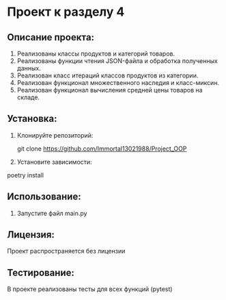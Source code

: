 # Проект к разделу 4

## Описание проекта:

1. Реализованы классы продуктов и категорий товаров.
2. Реализованы функции чтения JSON-файла и обработка полученных данных.
3. Реализован класс итераций классов продуктов из категории.
4. Реализован функционал множественного наследия и класс-миксин.
5. Реализован функционал вычисления средней цены товаров на складе.

## Установка:

1. Клонируйте репозиторий:

   git clone https://github.com/Immortal13021988/Project_OOP

2. Установите зависимости:

poetry install

## Использование:

1. Запустите файл main.py

## Лицензия:

Проект распространяется без лицензии

## Тестирование:

В проекте реализованы тесты для всех функций (pytest)